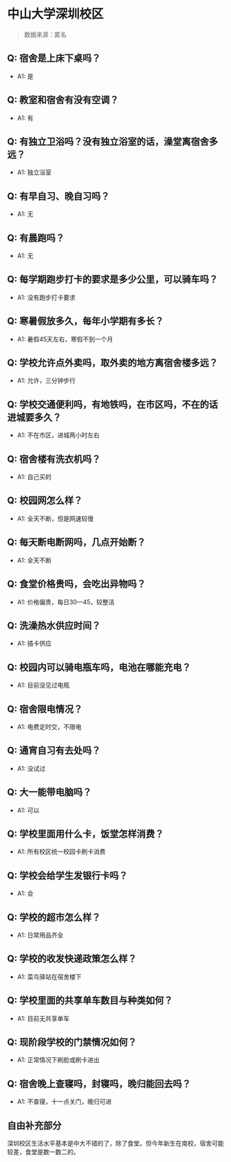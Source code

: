 # 中山大学深圳校区

> 数据来源：匿名

## Q: 宿舍是上床下桌吗？

- A1: 是

## Q: 教室和宿舍有没有空调？

- A1: 有

## Q: 有独立卫浴吗？没有独立浴室的话，澡堂离宿舍多远？

- A1: 独立浴室

## Q: 有早自习、晚自习吗？

- A1: 无

## Q: 有晨跑吗？

- A1: 无

## Q: 每学期跑步打卡的要求是多少公里，可以骑车吗？

- A1: 没有跑步打卡要求

## Q: 寒暑假放多久，每年小学期有多长？

- A1: 暑假45天左右，寒假不到一个月

## Q: 学校允许点外卖吗，取外卖的地方离宿舍楼多远？

- A1: 允许，三分钟步行

## Q: 学校交通便利吗，有地铁吗，在市区吗，不在的话进城要多久？

- A1: 不在市区，进城两小时左右

## Q: 宿舍楼有洗衣机吗？

- A1: 自己买的

## Q: 校园网怎么样？

- A1: 全天不断，但是网速较慢

## Q: 每天断电断网吗，几点开始断？

- A1: 全天不断

## Q: 食堂价格贵吗，会吃出异物吗？

- A1: 价格偏贵，每日30—45，较整洁

## Q: 洗澡热水供应时间？

- A1: 插卡供应

## Q: 校园内可以骑电瓶车吗，电池在哪能充电？

- A1: 目前没见过电瓶

## Q: 宿舍限电情况？

- A1: 电费定时交，不限电

## Q: 通宵自习有去处吗？

- A1: 没试过

## Q: 大一能带电脑吗？

- A1: 可以

## Q: 学校里面用什么卡，饭堂怎样消费？

- A1: 所有校区统一校园卡刷卡消费

## Q: 学校会给学生发银行卡吗？

- A1: 会

## Q: 学校的超市怎么样？

- A1: 日常用品齐全

## Q: 学校的收发快递政策怎么样？

- A1: 菜鸟驿站在宿舍楼下

## Q: 学校里面的共享单车数目与种类如何？

- A1: 目前无共享单车

## Q: 现阶段学校的门禁情况如何？

- A1: 正常情况下刷脸或刷卡进出

## Q: 宿舍晚上查寝吗，封寝吗，晚归能回去吗？

- A1: 不查寝，十一点关门，晚归可进

## 自由补充部分

深圳校区生活水平基本是中大不错的了，除了食堂。但今年新生在南校，宿舍可能较差，食堂是数一数二的。